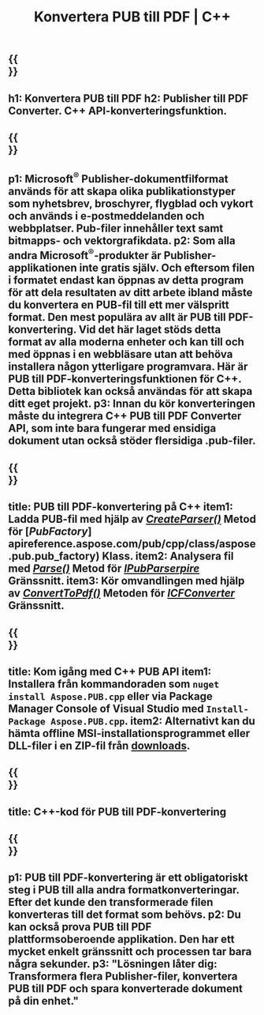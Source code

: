 ﻿---
translation: true
template: /_templates/conversion-child.md
title: Konvertera PUB till PDF | C++
description: Konvertera PUB till PDF med C++ API på Windows, Linux och Mac OS X. Utgivarkonverteringsfunktionalitet som är lätt att integrera i din egen lösning.
url: /cpp/conversion/pub-to-pdf/
metakeywords: pub till pdf c++, konvertera pub till pdf cpp, c++ pub till pdf, publisher till pdf c++
family: pub
platformtag: cpp
feature: conversion
---

{{<section banner>}}
---
h1: Konvertera PUB till PDF
h2: Publisher till PDF Converter. С++ API-konverteringsfunktion.
---

{{<section overview>}}
---
p1: Microsoft<sup>®</sup> Publisher-dokumentfilformat används för att skapa olika publikationstyper som nyhetsbrev, broschyrer, flygblad och vykort och används i e-postmeddelanden och webbplatser. Pub-filer innehåller text samt bitmapps- och vektorgrafikdata.
p2: Som alla andra Microsoft<sup>®</sup>-produkter är Publisher-applikationen inte gratis själv. Och eftersom filen i formatet endast kan öppnas av detta program för att dela resultaten av ditt arbete ibland måste du konvertera en PUB-fil till ett mer välspritt format. Den mest populära av allt är PUB till PDF-konvertering. Vid det här laget stöds detta format av alla moderna enheter och kan till och med öppnas i en webbläsare utan att behöva installera någon ytterligare programvara. Här är PUB till PDF-konverteringsfunktionen för C++. Detta bibliotek kan också användas för att skapa ditt eget projekt.
p3: Innan du kör konverteringen måste du integrera C++ PUB till PDF Converter API, som inte bara fungerar med ensidiga dokument utan också stöder flersidiga .pub-filer.
---

{{<section feature1>}}
---
title: PUB till PDF-konvertering på C++
item1: Ladda PUB-fil med hjälp av [*CreateParser()*](https://reference.aspose.com/pub/cpp/class/aspose.pub.pub_factory#a88c04c4c35d45ee8febc7e1554d03c4b) Metod för [*PubFactory*] apireference.aspose.com/pub/cpp/class/aspose.pub.pub_factory) Klass.
item2: Analysera fil med [*Parse()*](https://reference.aspose.com/pub/cpp/class/aspose.pub.i_pub_parser#ae9fc7043f382a5b4a7b694f0fe477915) Metod för [*IPubParserpire*](https://poseapire*]..com/pub/cpp/class/aspose.pub.i_pub_parser) Gränssnitt.
item3: Kör omvandlingen med hjälp av [*ConvertToPdf()*](https://reference.aspose.com/pub/cpp/class/aspose.pub.i_pdf_converter#acdea381bc8f2a2799e73a039b09ecdb5) Metoden för [*ICFConverter*](https://ICDFConverter*]apireference.aspose.com/pub/cpp/class/aspose.pub.i_pdf_converter) Gränssnitt.
---

{{<section feature2>}}
---
title: Kom igång med C++ PUB API
item1: Installera från kommandoraden som ```nuget install Aspose.PUB.cpp``` eller via Package Manager Console of Visual Studio med ```Install-Package Aspose.PUB.cpp```.
item2: Alternativt kan du hämta offline MSI-installationsprogrammet eller DLL-filer i en ZIP-fil från [downloads](https://releases.aspose.com/pub/cpp/).
---

{{<section codeexample>}}
---
title: C++-kod för PUB till PDF-konvertering
---

{{<section summary>}}
---
p1: PUB till PDF-konvertering är ett obligatoriskt steg i PUB till alla andra formatkonverteringar. Efter det kunde den transformerade filen konverteras till det format som behövs.
p2: Du kan också prova PUB till PDF plattformsoberoende applikation. Den har ett mycket enkelt gränssnitt och processen tar bara några sekunder.
p3: "Lösningen låter dig: Transformera flera Publisher-filer, konvertera PUB till PDF och spara konverterade dokument på din enhet."
---